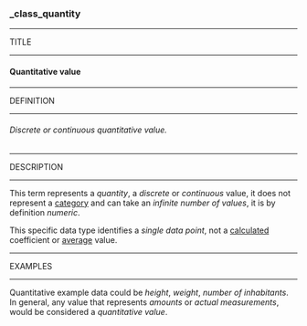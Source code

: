 ### _class_quantity



------
TITLE

------

#### Quantitative value



------
DEFINITION

------

###### Discrete or continuous quantitative value.



------
DESCRIPTION

------

This term represents a *quantity*, a *discrete* or *continuous* value, it does not represent a [category](_class_category) and can take an *infinite number of values*, it is by definition *numeric*.

This specific data type identifies a *single data point*, not a [calculated](_class_quantity_calculated) coefficient or [average](_class_quantity_averaged) value.



------
EXAMPLES

------

Quantitative example data could be *height*, *weight*, *number of inhabitants*. In general, any value that represents *amounts* or *actual measurements*, would be considered a *quantitative value*.